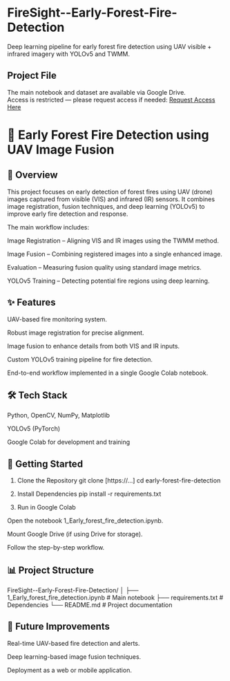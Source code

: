# FireSight--Early-Forest-Fire-Detection
Deep learning pipeline for early forest fire detection using UAV visible + infrared imagery with YOLOv5 and TWMM.

## Project File
The main notebook and dataset are available via Google Drive.  
Access is restricted — please request access if needed: [Request Access Here](https://colab.research.google.com/drive/1skZN18Dy7rnAMsGq9l8dT0ku79mwQ1Q4?usp=sharing)


# 🌲 Early Forest Fire Detection using UAV Image Fusion
## 📌 Overview

This project focuses on early detection of forest fires using UAV (drone) images captured from visible (VIS) and infrared (IR) sensors.
It combines image registration, fusion techniques, and deep learning (YOLOv5) to improve early fire detection and response.

The main workflow includes:

Image Registration – Aligning VIS and IR images using the TWMM method.

Image Fusion – Combining registered images into a single enhanced image.

Evaluation – Measuring fusion quality using standard image metrics.

YOLOv5 Training – Detecting potential fire regions using deep learning.

## ✨ Features

UAV-based fire monitoring system.

Robust image registration for precise alignment.

Image fusion to enhance details from both VIS and IR inputs.

Custom YOLOv5 training pipeline for fire detection.

End-to-end workflow implemented in a single Google Colab notebook.

## 🛠️ Tech Stack

Python, OpenCV, NumPy, Matplotlib

YOLOv5 (PyTorch)

Google Colab for development and training

## 🚀 Getting Started
1. Clone the Repository
git clone [https://...]
cd early-forest-fire-detection

2. Install Dependencies
pip install -r requirements.txt

3. Run in Google Colab

Open the notebook 1_Early_forest_fire_detection.ipynb.

Mount Google Drive (if using Drive for storage).

Follow the step-by-step workflow.

## 📊 Project Structure
FireSight--Early-Forest-Fire-Detection/
│
├── 1_Early_forest_fire_detection.ipynb  # Main notebook
├── requirements.txt                      # Dependencies
└── README.md                             # Project documentation

## 🔮 Future Improvements

Real-time UAV-based fire detection and alerts.

Deep learning-based image fusion techniques.

Deployment as a web or mobile application.

